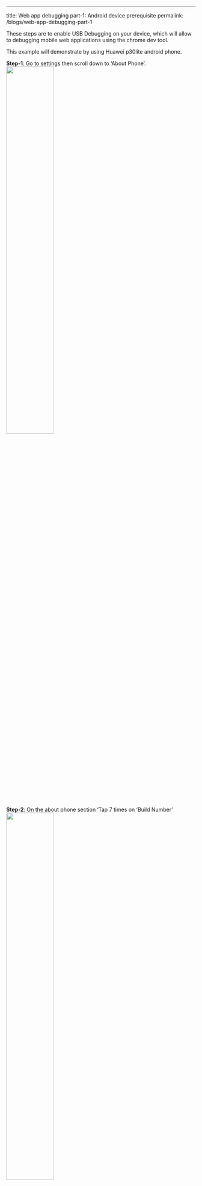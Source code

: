 ---
title: Web app debugging part-1: Android device prerequisite
permalink: /blogs/web-app-debugging-part-1

These steps are to enable USB Debugging on your device, which will allow to debugging mobile web applications using the chrome dev tool.

This example will demonstrate by using Huawei p30lite android phone.

**Step-1**: Go to settings then scroll down to ‘About Phone’.
<img src="../assets/img/2022-10-22-Web-app-debugging-part-1/1.png" width="50%">

**Step-2**: On the about phone section ‘Tap 7 times on ‘Build Number’
<img src="../assets/img/2022-10-22-Web-app-debugging-part-1/2.png" width="50%">

**Step-3**: The Developer option is now enabled, you will see the text ‘you are now a developer’
<img src="../assets/img/2022-10-22-Web-app-debugging-part-1/3.png" width="50%">

**Step-4**: Go to the settings and then scroll down and tap on ‘System and updates’
<img src="../assets/img/2022-10-22-Web-app-debugging-part-1/4.png" width="50%">

**Step-5**: Scroll down to the developer options
<img src="../assets/img/2022-10-22-Web-app-debugging-part-1/5.png" width="50%">

**Step-6**: Turn the developer option toggle to ‘on’
<img src="../assets/img/2022-10-22-Web-app-debugging-part-1/6.png" width="50%">

**Step-7**: Scroll down to the debugging section and turn on the toggle
<img src="../assets/img/2022-10-22-Web-app-debugging-part-1/6.png" width="50%">
